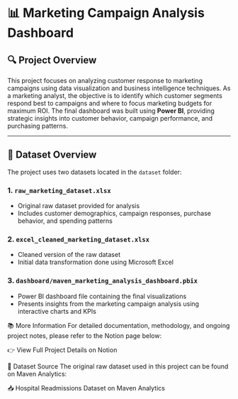# 📊 Marketing Campaign Analysis Dashboard

## 🔍 Project Overview

This project focuses on analyzing customer response to marketing campaigns using data visualization and business intelligence techniques. As a marketing analyst, the objective is to identify which customer segments respond best to campaigns and where to focus marketing budgets for maximum ROI. The final dashboard was built using **Power BI**, providing strategic insights into customer behavior, campaign performance, and purchasing patterns.

---

## 📁 Dataset Overview

The project uses two datasets located in the `dataset` folder:

### 1. `raw_marketing_dataset.xlsx`  
- Original raw dataset provided for analysis  
- Includes customer demographics, campaign responses, purchase behavior, and spending patterns

### 2. `excel_cleaned_marketing_dataset.xlsx`  
- Cleaned version of the raw dataset  
- Initial data transformation done using Microsoft Excel
  
### 3. `dashboard/maven_marketing_analysis_dashboard.pbix`  
- Power BI dashboard file containing the final visualizations  
- Presents insights from the marketing campaign analysis using interactive charts and KPIs
  
📚 More Information
For detailed documentation, methodology, and ongoing project notes, please refer to the Notion page below:

👉 View Full Project Details on Notion

🔗 Dataset Source
The original raw dataset used in this project can be found on Maven Analytics:

📥 Hospital Readmissions Dataset on Maven Analytics
